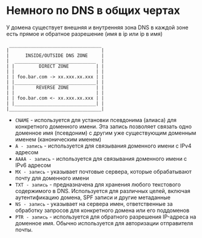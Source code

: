 # Немного по DNS в общих чертах

У домена существует внешняя и внутренняя зона DNS в каждой зоне есть прямое и обратное разрешение (имя в ip или ip в имя)


```
 __________________________________
|                                  |
|      INSIDE/OUTSIDE DNS ZONE     |
|  ______________________________  |
| |         DIRECT ZONE          | |
| |                              | |
| | foo.bar.com -> xx.xxx.xx.xxx | |
| |______________________________| |
| |        REVERSE ZONE          | |
| |                              | |
| | foo.bar.com <- xx.xxx.xx.xxx | |
| |______________________________| |
|__________________________________|
```

- `CNAME` - используется для установки псевдонима (алиаса) для конкретного доменного имени. Эта запись позволяет связать одно доменное имя (псевдоним) с другим уже существующим доменным именем (каноническим именем)
- `A - запись` - используется для связывания доменного имени с IPv4 адресом
- `AAAA - запись` - используется для связывания доменного имени с IPv6 адресом
- `MX - запись` - указывает почтовые сервера, которые обрабатывают почту для доменного имени
- `TXT - запись` - предназначена для хранения любого текстового содержимого в DNS. Используется для различных целей, включая аутентификацию домена, SPF записи и другие метаданные
- `NS - запись` - указывает на сервера имен, ответственные за обработку запросов для конкретного домена или его поддоменов
- `PTR - запись` - используется для обратного разрешения IP-адреса на доменное имя. Обычно используется для авторизации отправителя почты.
